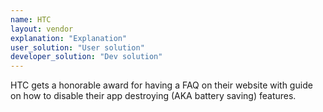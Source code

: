 ```yaml
---
name: HTC
layout: vendor
explanation: "Explanation"
user_solution: "User solution"
developer_solution: "Dev solution"
---
```


HTC gets a honorable award for having a FAQ on their website with guide on how to disable their app destroying (AKA battery saving) features.

